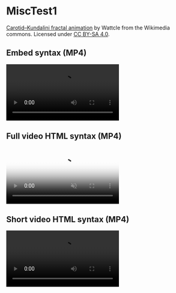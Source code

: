 # MiscTest1

[Carotid–Kundalini fractal animation](https://commons.wikimedia.org/wiki/File:Carotid%E2%80%93Kundalini_fractal_animation.webm) by Wattcle from the Wikimedia commons. Licensed under [CC BY-SA 4.0](https://creativecommons.org/licenses/by-sa/4.0/deed.en).

## Embed syntax (MP4)

![](Carotid–Kundalini_fractal_animation.mp4)

## Full video HTML syntax (MP4)

<video autoplay="" loop="" muted="" playsinline="" poster="Carotid–Kundalini_fractal_animation.jpg">
<source src="Carotid–Kundalini_fractal_animation.mp4" type="video/mp4">
<img src="Carotid–Kundalini_fractal_animation.jpg">
</video>

## Short video HTML syntax (MP4)

<video src="Carotid–Kundalini_fractal_animation.mp4" />

## Short video HTML syntax (WebM)

<video src="Carotid–Kundalini_fractal_animation.webm" />
